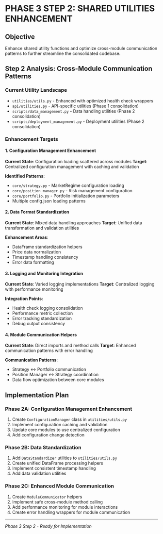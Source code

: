 # PHASE 3 STEP 2: SHARED UTILITIES ENHANCEMENT

## Objective
Enhance shared utility functions and optimize cross-module communication patterns to further streamline the consolidated codebase.

## Step 2 Analysis: Cross-Module Communication Patterns

### Current Utility Landscape
- `utilities/utils.py` - Enhanced with optimized health check wrappers
- `api/utilities.py` - API-specific utilities (Phase 1 consolidation)
- `scripts/data_management.py` - Data handling utilities (Phase 2 consolidation)
- `scripts/deployment_management.py` - Deployment utilities (Phase 2 consolidation)

### Enhancement Targets

#### 1. Configuration Management Enhancement
**Current State**: Configuration loading scattered across modules
**Target**: Centralized configuration management with caching and validation

**Identified Patterns**:
- `core/strategy.py` - MarketRegime configuration loading
- `core/position_manager.py` - Risk management configuration
- `core/portfolio.py` - Portfolio initialization parameters
- Multiple config.json loading patterns

#### 2. Data Format Standardization
**Current State**: Mixed data handling approaches
**Target**: Unified data transformation and validation utilities

**Enhancement Areas**:
- DataFrame standardization helpers
- Price data normalization
- Timestamp handling consistency
- Error data formatting

#### 3. Logging and Monitoring Integration
**Current State**: Varied logging implementations
**Target**: Centralized logging with performance monitoring

**Integration Points**:
- Health check logging consolidation
- Performance metric collection
- Error tracking standardization
- Debug output consistency

#### 4. Module Communication Helpers
**Current State**: Direct imports and method calls
**Target**: Enhanced communication patterns with error handling

**Communication Patterns**:
- Strategy ↔ Portfolio communication
- Position Manager ↔ Strategy coordination
- Data flow optimization between core modules

## Implementation Plan

### Phase 2A: Configuration Management Enhancement
1. Create `ConfigurationManager` class in `utilities/utils.py`
2. Implement configuration caching and validation
3. Update core modules to use centralized configuration
4. Add configuration change detection

### Phase 2B: Data Standardization
1. Add `DataStandardizer` utilities to `utilities/utils.py`
2. Create unified DataFrame processing helpers
3. Implement consistent timestamp handling
4. Add data validation utilities

### Phase 2C: Enhanced Module Communication
1. Create `ModuleCommunicator` helpers
2. Implement safe cross-module method calling
3. Add performance monitoring for module interactions
4. Create error handling wrappers for module communication

---
*Phase 3 Step 2 - Ready for Implementation*
